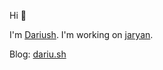 Hi 👋

I'm [Dariush](https://dariu.sh). I'm working on [jaryan](https://jaryan.io).

Blog: [dariu.sh](https://dariu.sh)

